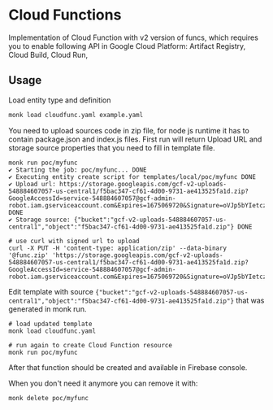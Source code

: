 # Cloud Functions

Implementation of Cloud Function with v2 version of funcs,
which requires you to enable following API in Google Cloud Platform:
Artifact Registry, Cloud Build, Cloud Run,

## Usage

Load entity type and definition

```bash
monk load cloudfunc.yaml example.yaml
```

You need to upload sources code in zip file, for node js runtime it has to contain package.json and index.js files.
First run will return Upload URL and storage source properties that you need to fill in template file.

```
monk run poc/myfunc
✔ Starting the job: poc/myfunc... DONE
✔ Executing entity create script for templates/local/poc/myfunc DONE
✔ Upload url: https://storage.googleapis.com/gcf-v2-uploads-548884607057-us-central1/f5bac347-cf61-4d00-9731-ae413525fa1d.zip?GoogleAccessId=service-548884607057@gcf-admin-robot.iam.gserviceaccount.com&Expires=1675069720&Signature=oVJp5bYIetczZGAsskxeOf2HI9OoRtnkA5cBt62ewcJbhpZNOOh4Gp8kROHvLVCaGulDOYPXYjjm60eME3gg1CfT0xQsfVRprMvhVpYLgTZ0u48ERb0cptdm3AGWyfxCQ%2FIh93HGfaCU1ES8%2BBb8BIpKXZXXZ0NclqD5ftCNRKtBWfVQMf5VlZ5HAvmg6q%2Br3DzasAm1lIEGmKaGVnwrFSouCtpkyn8mDidiYbRVMPhDsr4qkUpYtTLbpE1n1px8onc3eJixGhh9K9DZGxTft7pAxOuQxtH0qjRrgvGK%2B9UG7g081PooSXOFVjrFY%2F7jVp9arYOd69t4tHkk7nzitQ%3D%3D DONE
✔ Storage source: {"bucket":"gcf-v2-uploads-548884607057-us-central1","object":"f5bac347-cf61-4d00-9731-ae413525fa1d.zip"} DONE

# use curl with signed url to upload
curl -X PUT -H 'content-type: application/zip' --data-binary '@func.zip' 'https://storage.googleapis.com/gcf-v2-uploads-548884607057-us-central1/f5bac347-cf61-4d00-9731-ae413525fa1d.zip?GoogleAccessId=service-548884607057@gcf-admin-robot.iam.gserviceaccount.com&Expires=1675069720&Signature=oVJp5bYIetczZGAsskxeOf2HI9OoRtnkA5cBt62ewcJbhpZNOOh4Gp8kROHvLVCaGulDOYPXYjjm60eME3gg1CfT0xQsfVRprMvhVpYLgTZ0u48ERb0cptdm3AGWyfxCQ%2FIh93HGfaCU1ES8%2BBb8BIpKXZXXZ0NclqD5ftCNRKtBWfVQMf5VlZ5HAvmg6q%2Br3DzasAm1lIEGmKaGVnwrFSouCtpkyn8mDidiYbRVMPhDsr4qkUpYtTLbpE1n1px8onc3eJixGhh9K9DZGxTft7pAxOuQxtH0qjRrgvGK%2B9UG7g081PooSXOFVjrFY%2F7jVp9arYOd69t4tHkk7nzitQ%3D%3D'
```

Edit template with
source `{"bucket":"gcf-v2-uploads-548884607057-us-central1","object":"f5bac347-cf61-4d00-9731-ae413525fa1d.zip"}` that
was generated in monk run.

```
# load updated template
monk load cloudfunc.yaml

# run again to create Cloud Function resource
monk run poc/myfunc
```

After that function should be created and available in Firebase console.

When you don't need it anymore you can remove it with:

```
monk delete poc/myfunc
```
